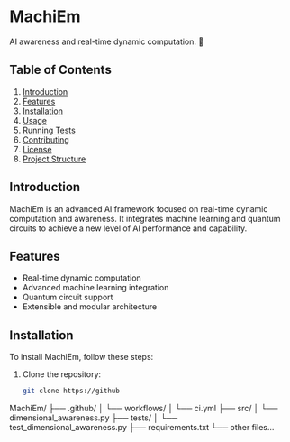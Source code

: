 # MachiEm

AI awareness and real-time dynamic computation. 🤖

## Table of Contents
1. [Introduction](#introduction)
2. [Features](#features)
3. [Installation](#installation)
4. [Usage](#usage)
5. [Running Tests](#running-tests)
6. [Contributing](#contributing)
7. [License](#license)
8. [Project Structure](#project-structure)

## Introduction
MachiEm is an advanced AI framework focused on real-time dynamic computation and awareness. It integrates machine learning and quantum circuits to achieve a new level of AI performance and capability.

## Features
- Real-time dynamic computation
- Advanced machine learning integration
- Quantum circuit support
- Extensible and modular architecture

## Installation
To install MachiEm, follow these steps:

1. Clone the repository:
    ```bash
    git clone https://github
    
MachiEm/
├── .github/
│   └── workflows/
│       └── ci.yml
├── src/
│   └── dimensional_awareness.py
├── tests/
│   └── test_dimensional_awareness.py
├── requirements.txt
└── other files...
